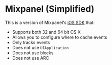 # Mixpanel (Simplified)

This is a version of Mixpanel's [iOS SDK](https://github.com/mixpanel/mixpanel-iphone.git) that:

- Supports both 32 and 64 bit OS X
- Allows you to configure where to cache events
- Only tracks events
- Does not use `UIApplication`
- Does not use blocks
- Does not use ARC
